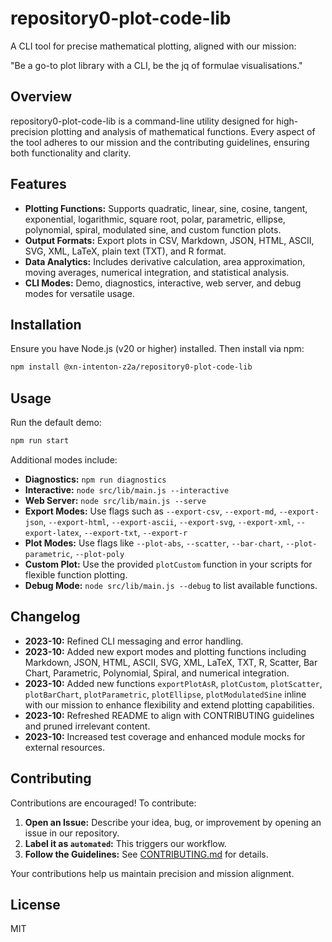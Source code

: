 # repository0-plot-code-lib

A CLI tool for precise mathematical plotting, aligned with our mission:

"Be a go-to plot library with a CLI, be the jq of formulae visualisations."

## Overview

repository0-plot-code-lib is a command-line utility designed for high-precision plotting and analysis of mathematical functions. Every aspect of the tool adheres to our mission and the contributing guidelines, ensuring both functionality and clarity.

## Features

- **Plotting Functions:** Supports quadratic, linear, sine, cosine, tangent, exponential, logarithmic, square root, polar, parametric, ellipse, polynomial, spiral, modulated sine, and custom function plots.
- **Output Formats:** Export plots in CSV, Markdown, JSON, HTML, ASCII, SVG, XML, LaTeX, plain text (TXT), and R format.
- **Data Analytics:** Includes derivative calculation, area approximation, moving averages, numerical integration, and statistical analysis.
- **CLI Modes:** Demo, diagnostics, interactive, web server, and debug modes for versatile usage.

## Installation

Ensure you have Node.js (v20 or higher) installed. Then install via npm:

```bash
npm install @xn-intenton-z2a/repository0-plot-code-lib
```

## Usage

Run the default demo:

```bash
npm run start
```

Additional modes include:

- **Diagnostics:** `npm run diagnostics`
- **Interactive:** `node src/lib/main.js --interactive`
- **Web Server:** `node src/lib/main.js --serve`
- **Export Modes:** Use flags such as `--export-csv`, `--export-md`, `--export-json`, `--export-html`, `--export-ascii`, `--export-svg`, `--export-xml`, `--export-latex`, `--export-txt`, `--export-r`
- **Plot Modes:** Use flags like `--plot-abs`, `--scatter`, `--bar-chart`, `--plot-parametric`, `--plot-poly`
- **Custom Plot:** Use the provided `plotCustom` function in your scripts for flexible function plotting.
- **Debug Mode:** `node src/lib/main.js --debug` to list available functions.

## Changelog

- **2023-10:** Refined CLI messaging and error handling.
- **2023-10:** Added new export modes and plotting functions including Markdown, JSON, HTML, ASCII, SVG, XML, LaTeX, TXT, R, Scatter, Bar Chart, Parametric, Polynomial, Spiral, and numerical integration.
- **2023-10:** Added new functions `exportPlotAsR`, `plotCustom`, `plotScatter`, `plotBarChart`, `plotParametric`, `plotEllipse`, `plotModulatedSine` inline with our mission to enhance flexibility and extend plotting capabilities.
- **2023-10:** Refreshed README to align with CONTRIBUTING guidelines and pruned irrelevant content.
- **2023-10:** Increased test coverage and enhanced module mocks for external resources.

## Contributing

Contributions are encouraged! To contribute:

1. **Open an Issue:** Describe your idea, bug, or improvement by opening an issue in our repository.
2. **Label it as `automated`:** This triggers our workflow.
3. **Follow the Guidelines:** See [CONTRIBUTING.md](./CONTRIBUTING.md) for details.

Your contributions help us maintain precision and mission alignment.

## License

MIT
